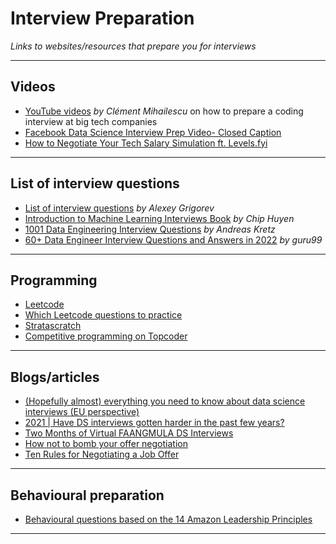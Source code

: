 # Interview Preparation
*Links to websites/resources that prepare you for interviews*
***

## Videos
- [YouTube videos](https://www.youtube.com/channel/UCaO6VoaYJv4kS-TQO_M-N_g) *by Clément Mihailescu* on how to prepare a coding interview at big tech companies
- [Facebook Data Science Interview Prep Video- Closed Caption](https://vimeo.com/385283671/ec3432147b)
- [How to Negotiate Your Tech Salary Simulation ft. Levels.fyi](https://www.youtube.com/watch?v=fyn0CKPuPlA)
***

## List of interview questions
- [List of interview questions](https://github.com/alexeygrigorev/data-science-interviews) *by Alexey Grigorev* 
- [Introduction to Machine Learning Interviews Book](https://huyenchip.com/ml-interviews-book/) *by Chip Huyen*
- [1001 Data Engineering Interview Questions](https://github.com/andkret/Cookbook/blob/master/sections/08-InterviewQuestions.md) *by Andreas Kretz*
- [60+ Data Engineer Interview Questions and Answers in 2022](https://www.guru99.com/data-engineer-interview-questions.html) *by guru99*
***

## Programming
- [Leetcode](https://leetcode.com/)
- [Which Leetcode questions to practice](https://www.techinterviewhandbook.org/best-practice-questions/)
- [Stratascratch](https://www.stratascratch.com/)
- [Competitive programming on Topcoder](https://www.topcoder.com/thrive/tracks?track=Competitive%20Programming)
***
 
## Blogs/articles
- [(Hopefully almost) everything you need to know about data science interviews (EU perspective)](https://www.reddit.com/r/datascience/comments/syjt0c/hopefully_almost_everything_you_need_to_know/)
- [2021 | Have DS interviews gotten harder in the past few years?](https://www.teamblind.com/post/Have-DS-interviews-gotten-harder-in-the-past-few-years-WbYfzXbE)
- [Two Months of Virtual FAANGMULA DS Interviews](https://www.reddit.com/r/datascience/comments/ox9h2j/two_months_of_virtual_faangmula_ds_interviews/)
- [How not to bomb your offer negotiation](https://www.freecodecamp.org/news/how-not-to-bomb-your-offer-negotiation-c46bb9bc7dea/)
- [Ten Rules for Negotiating a Job Offer](https://www.freecodecamp.org/news/ten-rules-for-negotiating-a-job-offer-ee17cccbdab6/)
***

## Behavioural preparation
- [Behavioural questions based on the 14 Amazon Leadership Principles](https://www.levels.fyi/blog/amazon-leadership-principles.html)
***
